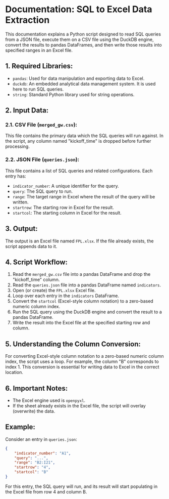 # Documentation: SQL to Excel Data Extraction

This documentation explains a Python script designed to read SQL queries from a JSON file, execute them on a CSV file using the DuckDB engine, convert the results to pandas DataFrames, and then write those results into specified ranges in an Excel file.

## 1. Required Libraries:

- `pandas`: Used for data manipulation and exporting data to Excel.
- `duckdb`: An embedded analytical data management system. It is used here to run SQL queries.
- `string`: Standard Python library used for string operations.

## 2. Input Data:

### 2.1. CSV File (`merged_gw.csv`):

This file contains the primary data which the SQL queries will run against. In the script, any column named "kickoff_time" is dropped before further processing.

### 2.2. JSON File (`queries.json`):

This file contains a list of SQL queries and related configurations. Each entry has:

- `indicator_number`: A unique identifier for the query.
- `query`: The SQL query to run.
- `range`: The target range in Excel where the result of the query will be written.
- `startrow`: The starting row in Excel for the result.
- `startcol`: The starting column in Excel for the result.

## 3. Output:

The output is an Excel file named `FPL.xlsx`. If the file already exists, the script appends data to it.

## 4. Script Workflow:

1. Read the `merged_gw.csv` file into a pandas DataFrame and drop the "kickoff_time" column.
2. Read the `queries.json` file into a pandas DataFrame named `indicators`.
3. Open (or create) the `FPL.xlsx` Excel file.
4. Loop over each entry in the `indicators` DataFrame.
5. Convert the `startcol` (Excel-style column notation) to a zero-based numeric column index.
6. Run the SQL query using the DuckDB engine and convert the result to a pandas DataFrame.
7. Write the result into the Excel file at the specified starting row and column.

## 5. Understanding the Column Conversion:

For converting Excel-style column notation to a zero-based numeric column index, the script uses a loop. For example, the column "B" corresponds to index 1. This conversion is essential for writing data to Excel in the correct location.

## 6. Important Notes:

- The Excel engine used is `openpyxl`.
- If the sheet already exists in the Excel file, the script will overlay (overwrite) the data.

## Example:

Consider an entry in `queries.json`:

```json
{
    "indicator_number": "A1",
    "query": "...",
    "range": "B2:I21",
    "startrow": "4",
    "startcol": "B"
}
```

For this entry, the SQL query will run, and its result will start populating in the Excel file from row 4 and column B.

